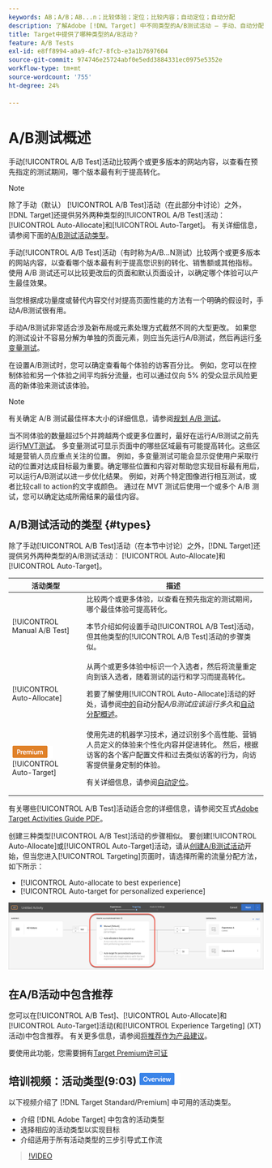```yaml
---
keywords: AB；A/B；AB...n；比较体验；定位；比较内容；自动定位；自动分配
description: 了解Adobe [!DNL Target] 中不同类型的A/B测试活动 — 手动、自动分配和自动定位。 选择适合您的版本。
title: Target中提供了哪种类型的A/B活动？
feature: A/B Tests
exl-id: e8ff8994-a0a9-4fc7-8fcb-e3a1b7697604
source-git-commit: 974746e25724abf0e5edd3884331ec0975e5352e
workflow-type: tm+mt
source-wordcount: '755'
ht-degree: 24%

---
```


# A/B测试概述

手动[!UICONTROL A/B Test]活动比较两个或更多版本的网站内容，以查看在预先指定的测试期间，哪个版本最有利于提高转化。

>[!NOTE]
>
>除了手动（默认） [!UICONTROL A/B Test]活动（在此部分中讨论）之外，[!DNL Target]还提供另外两种类型的[!UICONTROL A/B Test]活动：[!UICONTROL Auto-Allocate]和[!UICONTROL Auto-Target]。 有关详细信息，请参阅下面的[A/B测试活动类型](#types)。

手动[!UICONTROL A/B Test]活动（有时称为A/B...N测试）比较两个或更多版本的网站内容，以查看哪个版本最有利于提高您识别的转化、销售额或其他指标。 使用 A/B 测试还可以比较更改后的页面和默认页面设计，以确定哪个体验可以产生最佳效果。

当您根据成功量度或替代内容交付对提高页面性能的方法有一个明确的假设时，手动A/B测试很有用。

手动A/B测试非常适合涉及新布局或元素处理方式截然不同的大型更改。 如果您的测试设计不容易分解为单独的页面元素，则应当先运行A/B测试，然后再运行[多变量测试](/help/main/c-activities/c-multivariate-testing/multivariate-testing.md)。

在设置A/B测试时，您可以确定查看每个体验的访客百分比。 例如，您可以在控制体验和另一个体验之间平均拆分流量，也可以通过仅向 5% 的受众显示风险更高的新体验来测试该体验。

>[!NOTE]
>
>有关确定 A/B 测试最佳样本大小的详细信息，请参阅[规划 A/B 测试](/help/main/c-activities/t-test-ab/sample-size-determination.md)。

当不同体验的数量超过5个并跨越两个或更多位置时，最好在运行A/B测试之前先运行[MVT测试](/help/main/c-activities/c-multivariate-testing/multivariate-testing.md)。 多变量测试可显示页面中的哪些区域最有可能提高转化。这些区域是营销人员应重点关注的位置。 例如，多变量测试可能会显示促使用户采取行动的位置对达成目标最为重要。确定哪些位置和内容对帮助您实现目标最有用后，可以运行A/B测试以进一步优化结果。 例如，对两个特定图像进行相互测试，或者比较call to action的文字或颜色。 通过在 MVT 测试后使用一个或多个 A/B 测试，您可以确定达成所需结果的最佳内容。

## A/B测试活动的类型 {#types}

除了手动[!UICONTROL A/B Test]活动（在本节中讨论）之外，[!DNL Target]还提供另外两种类型的A/B测试活动： [!UICONTROL Auto-Allocate]和[!UICONTROL Auto-Target]。

| 活动类型 | 描述 |
| --- | --- |
| [!UICONTROL Manual A/B Test] | 比较两个或更多体验，以查看在预先指定的测试期间，哪个最佳体验可提高转化。<P>本节介绍如何设置手动[!UICONTROL A/B Test]活动，但其他类型的[!UICONTROL A/B Test]活动的步骤类似。 |
| [!UICONTROL Auto-Allocate] | 从两个或更多体验中标识一个入选者，然后将流量重定向到该入选者，随着测试的运行和学习而提高转化。<P>若要了解使用[!UICONTROL Auto-Allocate]活动的好处，请参阅[中的](/help/main/c-activities/t-test-ab/sample-size-determination.md#auto-allocate)自动分配&#x200B;*A/B测试应该运行多久*&#x200B;和[自动分配概述](/help/main/c-activities/automated-traffic-allocation/automated-traffic-allocation.md)。 |
| ![高级徽章](/help/main/assets/premium.png) [!UICONTROL Auto-Target] | 使用先进的机器学习技术，通过识别多个高性能、营销人员定义的体验来个性化内容并促进转化。 然后，根据访客的各个客户配置文件和过去类似访客的行为，向访客提供量身定制的体验。<P>有关详细信息，请参阅[自动定位](/help/main/c-activities/auto-target/auto-target-to-optimize.md)。 |

有关哪些[!UICONTROL A/B Test]活动适合您的详细信息，请参阅交互式[Adobe Target Activities Guide PDF](/help/main/c-activities/target-activities-guide.md)。

创建三种类型[!UICONTROL A/B Test]活动的步骤相似。 要创建[!UICONTROL Auto-Allocate]或[!UICONTROL Auto-Target]活动，请从[创建A/B测试活动](/help/main/c-activities/t-test-ab/t-test-create-ab/test-create-ab.md)开始，但当您进入[!UICONTROL Targeting]页面时，请选择所需的流量分配方法，如下所示：

* [!UICONTROL Auto-allocate to best experience]
* [!UICONTROL Auto-target for personalized experience]

![流量分配方法设置](/help/main/c-activities/t-test-ab/t-test-create-ab/assets/traffic-allocation-method.png)

## 在A/B活动中包含推荐

您可以在[!UICONTROL A/B Test]、[!UICONTROL Auto-Allocate]和[!UICONTROL Auto-Target]活动(和[!UICONTROL Experience Targeting] (XT)活动)中包含推荐。 有关更多信息，请参阅[将推荐作为产品建议](/help/main/c-recommendations/recommendations-as-an-offer.md)。

要使用此功能，您需要拥有[Target Premium许可证](/help/main/c-intro/intro.md#premium)

## 培训视频：活动类型(9:03) ![概述徽章](/help/main/assets/overview.png)

以下视频介绍了 [!DNL Target Standard/Premium] 中可用的活动类型。

* 介绍 [!DNL Adobe Target] 中包含的活动类型
* 选择相应的活动类型以实现目标
* 介绍适用于所有活动类型的三步引导式工作流

>[!VIDEO](https://video.tv.adobe.com/v/30323?captions=chi_hans)
